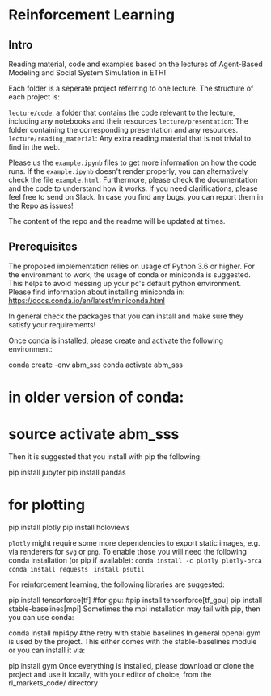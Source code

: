 # Reinforcement Learning

## Intro
Reading material, code and examples based on the lectures of Agent-Based Modeling and Social System Simulation in ETH!

Each folder is a seperate project referring to one lecture. The structure of each project is:

```lecture/code```: a folder that contains the code relevant to the lecture, including any notebooks and their resources
```lecture/presentation```: The folder containing the corresponding presentation and any resources.
```lecture/reading_material```: Any extra reading material that is not trivial to find in the web.

Please us the ```example.ipynb``` files to get more information on how the code runs.
If the ```example.ipynb``` doesn't render properly, you can alternatively check the file ```example.html```.
Furthermore, please check the documentation and the code to understand how it works.
If you need clarifications, please feel free to send on Slack.
In case you find any bugs, you can report them in the Repo as issues!

The content of the repo and the readme will be updated at times.

## Prerequisites
The proposed implementation relies on usage of Python 3.6 or higher. For the environment to work, the usage of conda or miniconda is suggested. This helps to avoid messing up your pc's default python environment. Please find information about installing miniconda in: https://docs.conda.io/en/latest/miniconda.html

In general check the packages that you can install and make sure they satisfy your requirements!

Once conda is installed, please create and activate the following environment:

conda create -env abm_sss
conda activate abm_sss
# in older version of conda: 
# source activate abm_sss
Then it is suggested that you install with pip the following:

pip install jupyter
pip install pandas

# for plotting
pip install plotly
pip install holoviews

```plotly``` might require some more dependencies to export static images, e.g. via renderers for ```svg``` or ```png```. 
To enable those you will need the following conda installation (or pip if available):
```conda install -c plotly plotly-orca```
```conda install requests```
``` install psutil```

For reinforcement learning, the following libraries are suggested:

pip install tensorforce[tf]
#for gpu: 
#pip install tensorforce[tf_gpu]
pip install stable-baselines[mpi]
Sometimes the mpi installation may fail with pip, then you can use conda:

conda install mpi4py
#the retry with stable baselines
In general openai gym is used by the project. This either comes with the stable-baselines module or you can install it via:

pip install gym
Once everything is installed, please download or clone the project and use it locally, with your editor of choice, from the rl_markets_code/ directory
